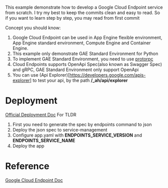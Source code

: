 This example demonstrate how to develop a Google Cloud Endpoint service from scratch.
I try my best to keep the commits clean and easy to read. So if you want to learn step by step, you may read from first commit

Concept you should know:
1. Google Cloud Endpoint can be used in App Engine flexible environment, App Engine standard environment, Compute Engine and Container Engine.
2. This example only demonstrate GAE Standard Environment for Python
3. To implement GAE Standard Environment, you need to use [protorpc](https://cloud.google.com/appengine/docs/standard/python/tools/protorpc/)
4. Cloud Endpoints supports OpenApi Spec(also known as Swagger Spec) and gRPC, GAE Standard Environment only support OpenApi
5. You can use (Api Explorer)[https://developers.google.com/apis-explorer] to test your api, by the path **/_ah/api/explorer**

# Deployment
[Official Deployment Doc](https://cloud.google.com/endpoints/docs/frameworks/python/test-deploy#generating_and_deploying_an_api_configuration_file)
For TLDR
1. First you need to generate the spec by endpoints command to json
2. Deploy the json spec to service-management
3. Configure app.yaml with **ENDPOINTS_SERVICE_VERSION** and **ENDPOINTS_SERVICE_NAME**
4. Deploy the app


# Reference
[Google Cloud Endpoint Doc](https://cloud.google.com/endpoints/docs/)